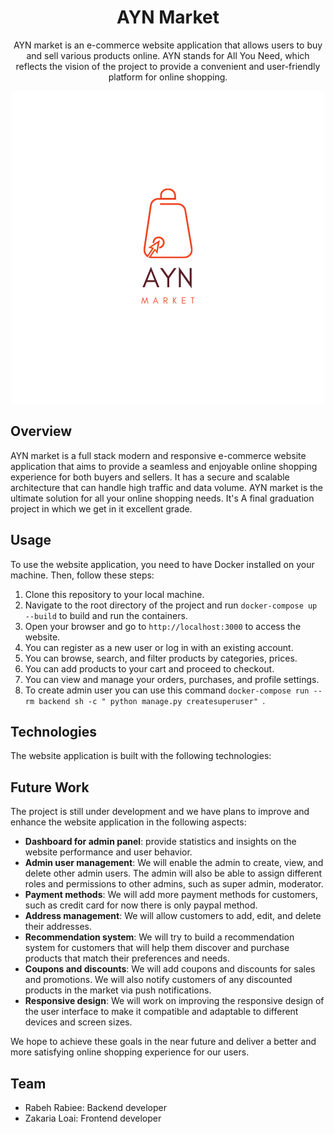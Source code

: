 <div align="center">
  <h1>AYN Market</h1>
  <p>AYN market is an e-commerce website application that allows users to buy and sell various products online. AYN stands for All You Need, which reflects the vision of the project to provide a convenient and user-friendly platform for online shopping.</p>
</div>

<div align="center">
<img src="./logo.png">
</div>


## Overview

AYN market is a full stack  modern and responsive e-commerce website application that aims to provide a seamless and enjoyable online shopping experience for both buyers and sellers. It  has a secure and scalable architecture that can handle high traffic and data volume. AYN market is the ultimate solution for all your online shopping needs. It's A final graduation project in which we get in it excellent grade.



## Usage

To use the website application, you need to have Docker installed on your machine. Then, follow these steps:

1. Clone this repository to your local machine.
2. Navigate to the root directory of the project and run `docker-compose up --build` to build and run the containers.
3. Open your browser and go to `http://localhost:3000` to access the website.
4. You can register as a new user or log in with an existing account.
5. You can browse, search, and filter products by categories, prices.
6. You can add products to your cart and proceed to checkout.
7. You can view and manage your orders, purchases, and profile settings.
8. To create admin user you can use this command `docker-compose run --rm backend sh -c " python manage.py createsuperuser" `.


## Technologies

The website application is built with the following technologies:


  


## Future Work

The project is still under development and we have plans to improve and enhance the website application in the following aspects:

- **Dashboard for admin panel**: provide statistics and insights on the website performance and user behavior.
- **Admin user management**: We will enable the admin to create, view, and delete other admin users. The admin will also be able to assign different roles and permissions to other admins, such as super admin, moderator.
- **Payment methods**: We will add more payment methods for customers, such as credit card for now there is only paypal method.
- **Address management**: We will allow customers to add, edit, and delete their addresses.
- **Recommendation system**: We will try to build a recommendation system for customers that will help them discover and purchase products that match their preferences and needs.
- **Coupons and discounts**: We will add coupons and discounts for sales and promotions. We will also notify customers of any discounted products in the market via push notifications.
- **Responsive design**: We will work on improving the responsive design of the user interface to make it compatible and adaptable to different devices and screen sizes.

We hope to achieve these goals in the near future and deliver a better and more satisfying online shopping experience for our users.
  

## Team
- Rabeh Rabiee: Backend developer 
- Zakaria Loai: Frontend developer 



